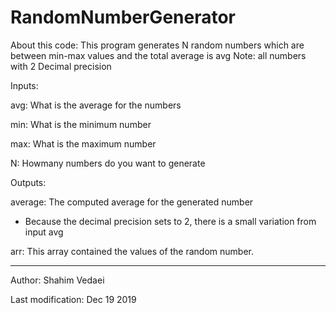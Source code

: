 # RandomNumberGenerator

About this code:
This program generates N random numbers which are between min-max values and the total average is avg
Note: all numbers with 2 Decimal precision

Inputs:

avg: What is the average for the numbers

min: What is the minimum number 

max: What is the maximum number

N: Howmany numbers do you want to generate


Outputs:

average: The computed average for the generated number
* Because the decimal precision sets to 2, there is a small variation from input avg

arr: This array contained the values of the random number.


------------------------------------------------------------------------
Author: Shahim Vedaei

Last modification: Dec 19 2019
